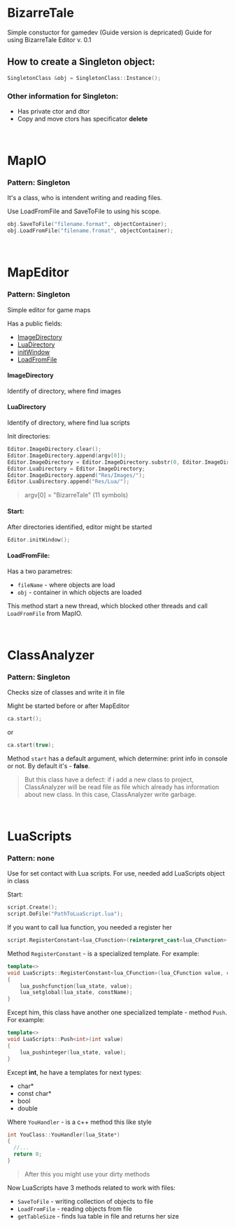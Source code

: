 # BizarreTale
Simple constuctor for gamedev
(Guide version is depricated)
Guide for using BizarreTale Editor v. 0.1

## How to create a Singleton object:
```c++
SingletonClass &obj = SingletonClass::Instance();
```
### Other information for Singleton:
- Has private ctor and dtor
- Copy and move ctors has specificator **delete**

<br>

# MapIO
### Pattern: Singleton

It's a class, who is intendent writing and reading files.

Use LoadFromFile and SaveToFile to using his scope.
```c++
obj.SaveToFile("filename.format", objectContainer);
obj.LoadFromFile("filename.fromat", objectContainer);
```
<br>

# MapEditor
### Pattern: Singleton

Simple editor for game maps

Has a public fields:
- [ImageDirectory]
- [LuaDirectory]
- [initWindow]
- [LoadFromFile]

#### ImageDirectory
Identify of directory, where find images

#### LuaDirectory
Identify of directory, where find lua scripts

Init directories:
```c++
Editor.ImageDirectory.clear();
Editor.ImageDirectory.append(argv[0]);
Editor.ImageDirectory = Editor.ImageDirectory.substr(0, Editor.ImageDirectory.size() - 11);
Editor.LuaDirectory = Editor.ImageDirectory;
Editor.ImageDirectory.append("Res/Images/");
Editor.LuaDirectory.append("Res/Lua/");
```
> argv[0] = "BizarreTale" (11 symbols)

#### Start:
After directories identified, editor might be started
```c++
Editor.initWindow();
```
#### LoadFromFile:
Has a two parametres:
* `fileName` - where objects are load
* `obj` - container in which objects are loaded

This method start a new thread, which blocked other threads and call `LoadFromFile` from MapIO.

<br>

# ClassAnalyzer
### Pattern: Singleton

Checks size of classes and write it in file

Might be started before or after MapEditor
```c++
ca.start();
```
or

```c++
ca.start(true);
```

Method `start` has a default argument, which determine: print info in console or not. By default it's - **false**.

> But this class have a defect: if i add a new class to project, ClassAnalyzer will be read file as file which already has information about new class. In this case, ClassAnalyzer write garbage.

<br>

# LuaScripts
### Pattern: none

Use for set contact with Lua scripts. For use, needed add LuaScripts object in class

Start:
```c++
script.Create();
script.DoFile("PathToLuaScript.lua");
```

If you want to call lua function, you needed a register her
```c++
script.RegisterConstant<lua_CFunction>(reinterpret_cast<lua_CFunction>(&YouClass::YouHandler), "YouFunction");
```

Method `RegisterConstant` - is a specialized template. For example:
```c++
template<>
void LuaScripts::RegisterConstant<lua_CFunction>(lua_CFunction value, char *constName)
{
    lua_pushcfunction(lua_state, value);
    lua_setglobal(lua_state, constName);
}
```
Except him, this class have another one specialized template - method `Push`. For example:
```c++
template<>
void LuaScripts::Push<int>(int value)
{
    lua_pushinteger(lua_state, value);
}
```
Except **int**, he have a templates for next types:
- char*
- const char*
- bool
- double

Where `YouHandler` - is a c++ method this like style
```c++
int YouClass::YouHandler(lua_State*)
{
  //...
  return 0;
}
```
> After this you might use your dirty methods

Now LuaScripts have 3 methods related to work with files:
* `SaveToFile` - writing collection of objects to file
* `LoadFromFile` - reading objects from file
* `getTableSize` - finds lua table in file and returns her size



[ImageDirectory]: <https://github.com/avraal/BizarreTale/blob/master/README.md#imagedirectory>
[initWindow]: <https://github.com/avraal/BizarreTale/blob/master/README.md#start>
[LuaDirectory]: <https://github.com/avraal/BizarreTale/blob/master/README.md#luadirectory>
[LoadFromFile]: <https://github.com/avraal/BizarreTale/blob/master/README.md#loadfromfile>
